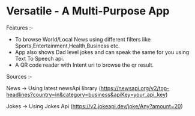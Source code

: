 # Versatile - A Multi-Purpose App
Features :-
* To browse World/Local News using different filters like Sports,Entertainment,Health,Business etc.
* App also shows Dad level jokes and can speak the same for you using Text To Speech api.
* A QR code reader with Intent uri to browse the qr result.


Sources :-

News -> Using latest newsApi library (https://newsapi.org/v2/top-headlines?country=in&category=business&apiKey=your_api_key)

Jokes -> Using Jokes Api (https://v2.jokeapi.dev/joke/Any?amount=20)
